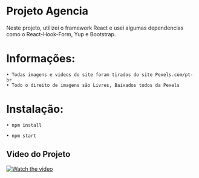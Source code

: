 
# Projeto Agencia

Neste projeto, utilizei o framework React e usei algumas dependencias como o React-Hook-Form, Yup e Bootstrap.

# Informações:

    • Todas imagens e videos do site foram tirados do site Pexels.com/pt-br
    • Todo o direito de imagens são Livres, Baixados todos da Pexels


# Instalação:

    • npm install

    • npm start


    
## Video do Projeto
[![Watch the video](https://dms.licdn.com/playlist/C4D05AQFDAtADeajHlw/mp4-720p-30fp-crf28/0/1629659099833?e=1629748800&v=beta&t=Vi121FFmq5KiEbYtjQJ86Nw9c0o2k04OLVaurAJ_R8M)](https://dms.licdn.com/playlist/C4D05AQFDAtADeajHlw/mp4-720p-30fp-crf28/0/1629659099833?e=1629748800&v=beta&t=Vi121FFmq5KiEbYtjQJ86Nw9c0o2k04OLVaurAJ_R8M)



